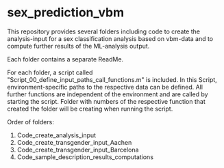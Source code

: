 # sex_prediction_vbm

This repository provides several folders including code to create the analysis-input for a sex classification analysis based on vbm-data and to compute
further results of the ML-analysis output.

Each folder contains a separate ReadMe.

For each folder, a script called "Script_00_define_input_paths_call_functions.m" is included.
In this Script, environment-specific paths to the respective data can be defined. All further functions are independent
of the environment and are called by starting the script. Folder with numbers of the respective function that created
the folder will be creating when running the script.

Order of folders:
1) Code_create_analysis_input
2) Code_create_transgender_input_Aachen
3) Code_create_transgender_input_Barcelona
4) Code_sample_description_results_computations




